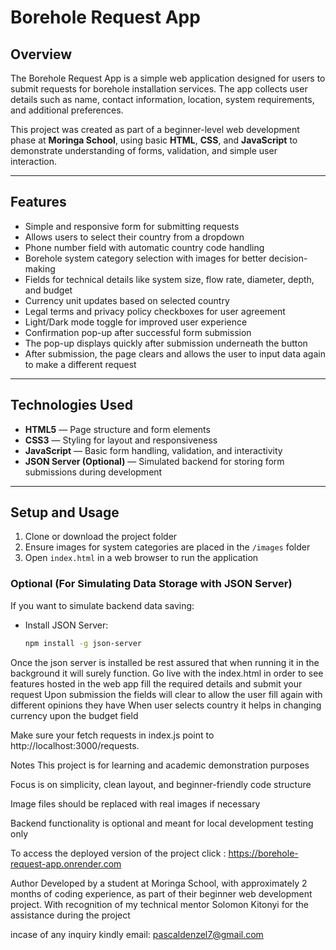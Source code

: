 # Borehole Request App

## Overview

The Borehole Request App is a simple web application designed for users to submit requests for borehole installation services. The app collects user details such as name, contact information, location, system requirements, and additional preferences.

This project was created as part of a beginner-level web development phase at **Moringa School**, using basic **HTML**, **CSS**, and **JavaScript** to demonstrate understanding of forms, validation, and simple user interaction.

---

## Features

- Simple and responsive form for submitting requests
- Allows users to select their country from a dropdown
- Phone number field with automatic country code handling
- Borehole system category selection with images for better decision-making
- Fields for technical details like system size, flow rate, diameter, depth, and budget
- Currency unit updates based on selected country
- Legal terms and privacy policy checkboxes for user agreement
- Light/Dark mode toggle for improved user experience
- Confirmation pop-up after successful form submission
- The pop-up displays quickly after submission underneath the button
- After submission, the page clears and allows the user to input data again to make a different request

---

## Technologies Used

- **HTML5** — Page structure and form elements
- **CSS3** — Styling for layout and responsiveness
- **JavaScript** — Basic form handling, validation, and interactivity
- **JSON Server (Optional)** — Simulated backend for storing form submissions during development

---

## Setup and Usage

1. Clone or download the project folder
2. Ensure images for system categories are placed in the `/images` folder
3. Open `index.html` in a web browser to run the application

### Optional (For Simulating Data Storage with JSON Server)

If you want to simulate backend data saving:

- Install JSON Server:
  ```bash
  npm install -g json-server
Once the json server is installed be rest assured that when running it in the background it will surely function.
Go live with the index.html in order to see features hosted in the web app
fill the required details and submit your request
Upon submission the fields will clear to allow the user fill again with different opinions they have
When user selects country it helps in changing currency upon the budget field 

Make sure your fetch requests in index.js point to http://localhost:3000/requests.

Notes
This project is for learning and academic demonstration purposes

Focus is on simplicity, clean layout, and beginner-friendly code structure

Image files should be replaced with real images if necessary

Backend functionality is optional and meant for local development testing only

To access the deployed version of the project click : https://borehole-request-app.onrender.com

Author
Developed by a student at Moringa School, with approximately 2 months of coding experience, as part of their beginner web development project.
With recognition of my technical mentor Solomon Kitonyi for the assistance during the project

incase of any inquiry kindly email: pascaldenzel7@gmail.com

